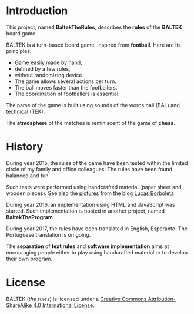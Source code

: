 # Introduction

This project, named **BaltekTheRules**,  describes the **rules** of the **BALTEK** board game. 

BALTEK is a turn-based board game, inspired from **football**. Here are its principles:

- Game easily made by hand,
- defined by a few rules,
- without randomizing device.
- The game allows several actions per turn.
- The ball moves faster than the footballers.
- The coordination of footballers is essential.

The name of the game is built using sounds of the words ball (BAL) and technical (TEK).

The **atmosphere** of the matches is reminiscent of the game of **chess**.

# History

During year 2015, the rules of the game have been tested within the limited circle of my family and office colleagues. The rules have been found balanced and fun.

Such tests were performed using handcrafted material (paper sheet and wooden pieces). See also the [pictures](http://lucas.borboleta.blog.free.fr/public/Baltek/2016-01--Baltek-Prototype-2/Diaporama.htm) from the blog [Lucas Borboleta](http://lucas.borboleta.blog.free.fr)

During year 2016, an implementation using HTML and JavaScript was started. Such implementation is hosted in another project, named **BaltekTheProgram**. 

During year 2017, the rules have been translated in English, Esperanto. The Portuguese translation is on going.

The **separation** of **text rules** and **software implementation** aims at encouraging people either to play using handcrafted material or to develop their own program.

# License

BALTEK (_the rules_) is licensed under a [Creative Commons Attribution-ShareAlike 4.0 International License](http://creativecommons.org/licenses/by-sa/4.0/).



